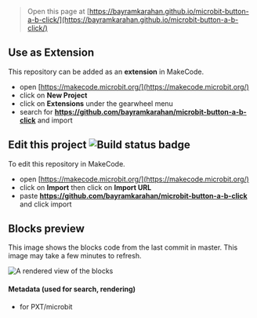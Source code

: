 
> Open this page at [https://bayramkarahan.github.io/microbit-button-a-b-click/](https://bayramkarahan.github.io/microbit-button-a-b-click/)

## Use as Extension

This repository can be added as an **extension** in MakeCode.

* open [https://makecode.microbit.org/](https://makecode.microbit.org/)
* click on **New Project**
* click on **Extensions** under the gearwheel menu
* search for **https://github.com/bayramkarahan/microbit-button-a-b-click** and import

## Edit this project ![Build status badge](https://github.com/bayramkarahan/microbit-button-a-b-click/workflows/MakeCode/badge.svg)

To edit this repository in MakeCode.

* open [https://makecode.microbit.org/](https://makecode.microbit.org/)
* click on **Import** then click on **Import URL**
* paste **https://github.com/bayramkarahan/microbit-button-a-b-click** and click import

## Blocks preview

This image shows the blocks code from the last commit in master.
This image may take a few minutes to refresh.

![A rendered view of the blocks](https://github.com/bayramkarahan/microbit-button-a-b-click/raw/master/.github/makecode/blocks.png)

#### Metadata (used for search, rendering)

* for PXT/microbit
<script src="https://makecode.com/gh-pages-embed.js"></script><script>makeCodeRender("{{ site.makecode.home_url }}", "{{ site.github.owner_name }}/{{ site.github.repository_name }}");</script>
